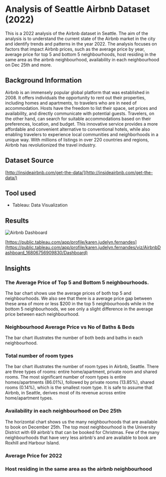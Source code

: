 # Analysis of Seattle Airbnb Dataset (2022)

This is a 2022 analysis of the Airbnb dataset in Seattle. The aim of the analysis is to understand the current state of the Airbnb market in the city and identify trends and patterns in the year 2022. The analysis focuses on factors that impact Airbnb prices, such as the average price by year, average price for top 5 and bottom 5 neighbourhoods, host residing in the same area as the airbnb neighbourhood, availability in each neighbourhood on Dec 25th and more.

## Background Information

Airbnb is an immensely popular global platform that was established in 2008. It offers individuals the opportunity to rent out their properties, including homes and apartments, to travelers who are in need of accommodation. Hosts have the freedom to list their space, set prices and availability, and directly communicate with potential guests. Travelers, on the other hand, can search for suitable accommodations based on their preferences, location, and budget. This innovative service provides a more affordable and convenient alternative to conventional hotels, while also enabling travelers to experience local communities and neighborhoods in a unique way. With millions of listings in over 220 countries and regions, Airbnb has revolutionized the travel industry.

## Dataset Source

[http://insideairbnb.com/get-the-data/](http://insideairbnb.com/get-the-data/)

## Tool used
* Tableau: Data Visualization

## Results
![Airbnb Dashboard](https://user-images.githubusercontent.com/116041695/230707293-0d17fccb-dc08-4067-8013-03e8daa3842f.png)

[https://public.tableau.com/app/profile/karen.judelyn.fernandes](https://public.tableau.com/app/profile/karen.judelyn.fernandes/viz/AirbnbDashboard_16806756909830/Dashboard)

## Insights

### The Average Price of Top 5 and Bottom 5 neighbourhoods. 

The bar chart shows use the average prices of both top 5 and neighbourhoods. We also see that there is a average price gap between these area of more or less $200 in the top 5 neighbourhoods while in the bottom 5 neighbourhoods, we see only a slight difference in the average price between each neighbourhood.

### Neighbourhood Average Price vs No of Baths & Beds

The bar chart illustrates the number of both beds and baths in each neighbourhood. 

### Total number of room types

The bar chart illustrates the number of room types in Airbnb, Seattle. There are three types of rooms: entire home/apartment, private room and shared rooms. The most significant number of room types is entire homes/apartments (86.01%), followed by private rooms (13.85%), shared rooms (0.14%), which is the smallest room type. It is safe to assume that Airbnb, in Seattle, derives most of its revenue across entire home/apartment types.

### Availability in each neighbourhood on Dec 25th

The horizontal chart shows us the many neighbourhoods that are available to book on December 25th. The top most neighbourhood is the University District with 69 airbnb's that can be booked for Christmas. Few of the many neighbourhoods that have very less airbnb's and are available to book are Roxhill and Harbour Island.

### Average Price for 2022

### Host residing in the same area as the airbnb neighbourhood
